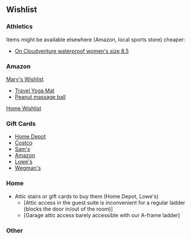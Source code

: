 ## Wishlist

### Athletics
Items might be available elsewhere (Amazon, local sports store) cheaper:
- [On Cloudventure waterproof women's size 8.5](https://www.on-running.com/en-us/products/cloudventure-waterproof-32wp/womens/denim-midnight-shoes-32.99048)

### Amazon
[Mary's Wishlist](https://www.amazon.com/hz/wishlist/ls/19VQEAPGJT8C7/ref=nav_wishlist_lists_2)
- [Travel Yoga Mat](https://www.amazon.com/dp/B07XYY3BHN/?coliid=IFBE34K7HBLC1&colid=19VQEAPGJT8C7&psc=1&ref_=list_c_wl_lv_ov_lig_dp_it)
- [Peanut massage ball](https://www.amazon.com/dp/B08NJQJ4XY/?coliid=I1JL45S3DYFMHH&colid=19VQEAPGJT8C7&psc=1&ref_=list_c_wl_lv_ov_lig_dp_it)

[Home Wishlist](https://www.amazon.com/hz/wishlist/ls/3KUB2YNVCK6N2/ref=nav_wishlist_lists_4)

### Gift Cards
- [Home Depot](https://www.homedepot.com/c/gift-cards)
- [Costco](https://www.costco.com/cash-cards-gift-certificates.html)
- [Sam's](https://www.samsclub.com/b/sam-s-club-gift-cards/6850134?xid=cat-_shelf_0_1)
- [Amazon](https://www.amazon.com/gift-cards/b?ie=UTF8&node=2238192011)
- [Lowe's](https://www.lowes.com/l/shop/gift-cards)
- [Wegman's](https://www.wegmans.com/gift-cards/)

### Home
- Attic stairs or gift cards to buy them (Home Depot, Lowe's)
  - [Attic access in the guest suite is inconvenient for a regular ladder (blocks the door in/out of the room)]
  - [Garage attic access barely accessible with our A-frame ladder]

### Other
